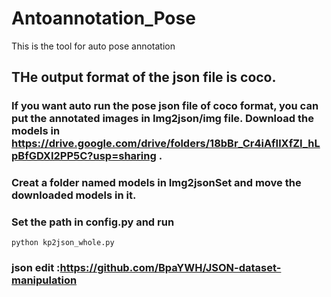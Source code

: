 # Antoannotation_Pose
This is the tool for auto pose annotation


## THe output format of the json file is coco.

### If you want auto run the pose json file of coco format, you can put the annotated images in Img2json/img file. Download the models in https://drive.google.com/drive/folders/18bBr_Cr4iAfIlXfZI_hLpBfGDXI2PP5C?usp=sharing .
### Creat a folder named models in Img2jsonSet and move the downloaded models in it.
### Set the path in config.py and run

    python kp2json_whole.py
    

### json edit :https://github.com/BpaYWH/JSON-dataset-manipulation

  

